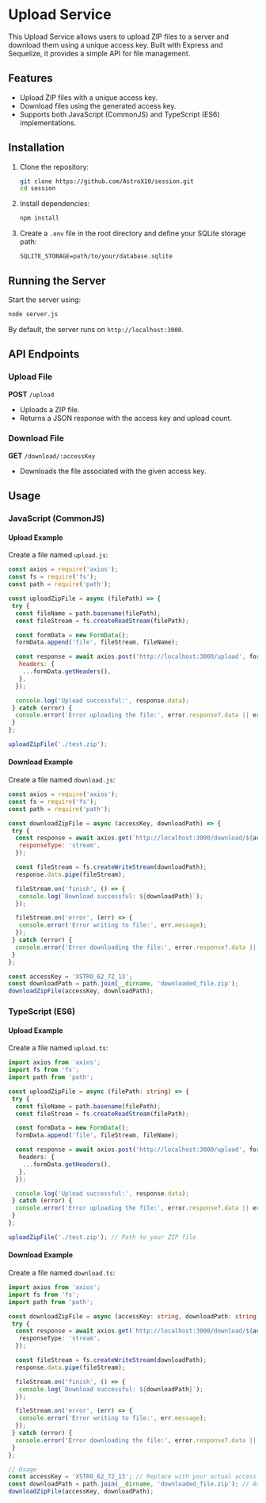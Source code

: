 # Upload Service

This Upload Service allows users to upload ZIP files to a server and download them using a unique access key. Built with Express and Sequelize, it provides a simple API for file management.

## Features

- Upload ZIP files with a unique access key.
- Download files using the generated access key.
- Supports both JavaScript (CommonJS) and TypeScript (ES6) implementations.

## Installation

1. Clone the repository:

   ```bash
   git clone https://github.com/AstroX10/session.git
   cd session
   ```

2. Install dependencies:

   ```bash
   npm install
   ```

3. Create a `.env` file in the root directory and define your SQLite storage path:

   ```
   SQLITE_STORAGE=path/to/your/database.sqlite
   ```

## Running the Server

Start the server using:

```bash
node server.js
```

By default, the server runs on `http://localhost:3000`.

## API Endpoints

### Upload File

**POST** `/upload`

- Uploads a ZIP file.
- Returns a JSON response with the access key and upload count.

### Download File

**GET** `/download/:accessKey`

- Downloads the file associated with the given access key.

## Usage

### JavaScript (CommonJS)

#### Upload Example

Create a file named `upload.js`:

```javascript
const axios = require('axios');
const fs = require('fs');
const path = require('path');

const uploadZipFile = async (filePath) => {
 try {
  const fileName = path.basename(filePath);
  const fileStream = fs.createReadStream(filePath);

  const formData = new FormData();
  formData.append('file', fileStream, fileName);

  const response = await axios.post('http://localhost:3000/upload', formData, {
   headers: {
    ...formData.getHeaders(),
   },
  });

  console.log('Upload successful:', response.data);
 } catch (error) {
  console.error('Error uploading the file:', error.response?.data || error.message);
 }
};

uploadZipFile('./test.zip');
```

#### Download Example

Create a file named `download.js`:

```javascript
const axios = require('axios');
const fs = require('fs');
const path = require('path');

const downloadZipFile = async (accessKey, downloadPath) => {
 try {
  const response = await axios.get(`http://localhost:3000/download/${accessKey}`, {
   responseType: 'stream',
  });

  const fileStream = fs.createWriteStream(downloadPath);
  response.data.pipe(fileStream);

  fileStream.on('finish', () => {
   console.log(`Download successful: ${downloadPath}`);
  });

  fileStream.on('error', (err) => {
   console.error('Error writing to file:', err.message);
  });
 } catch (error) {
  console.error('Error downloading the file:', error.response?.data || error.message);
 }
};

const accessKey = 'XSTRO_62_72_13';
const downloadPath = path.join(__dirname, 'downloaded_file.zip');
downloadZipFile(accessKey, downloadPath);
```

### TypeScript (ES6)

#### Upload Example

Create a file named `upload.ts`:

```typescript
import axios from 'axios';
import fs from 'fs';
import path from 'path';

const uploadZipFile = async (filePath: string) => {
 try {
  const fileName = path.basename(filePath);
  const fileStream = fs.createReadStream(filePath);

  const formData = new FormData();
  formData.append('file', fileStream, fileName);

  const response = await axios.post('http://localhost:3000/upload', formData, {
   headers: {
    ...formData.getHeaders(),
   },
  });

  console.log('Upload successful:', response.data);
 } catch (error) {
  console.error('Error uploading the file:', error.response?.data || error.message);
 }
};

uploadZipFile('./test.zip'); // Path to your ZIP file
```

#### Download Example

Create a file named `download.ts`:

```typescript
import axios from 'axios';
import fs from 'fs';
import path from 'path';

const downloadZipFile = async (accessKey: string, downloadPath: string) => {
 try {
  const response = await axios.get(`http://localhost:3000/download/${accessKey}`, {
   responseType: 'stream',
  });

  const fileStream = fs.createWriteStream(downloadPath);
  response.data.pipe(fileStream);

  fileStream.on('finish', () => {
   console.log(`Download successful: ${downloadPath}`);
  });

  fileStream.on('error', (err) => {
   console.error('Error writing to file:', err.message);
  });
 } catch (error) {
  console.error('Error downloading the file:', error.response?.data || error.message);
 }
};

// Usage
const accessKey = 'XSTRO_62_72_13'; // Replace with your actual access key
const downloadPath = path.join(__dirname, 'downloaded_file.zip'); // Adjust the path as needed
downloadZipFile(accessKey, downloadPath);
```
